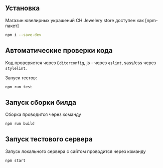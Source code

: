 ## Установка

Магазин ювелирных украшений CH Jewelery store доступен как [npm-пакет]

```sh
npm i --save-dev
```

## Автоматические проверки кода

Код проверяется через `Editorconfig`, js - через `eslint`, sass/css через `stylelint`.

Запуск тестов: 
```sh
npm run test
```

## Запуск сборки билда

Сборка проводится через команду

```sh
npm run build
```

## Запуск тестового сервера

Запуск локального сервера с сайтом проводится через команду

```sh
npm start
```

